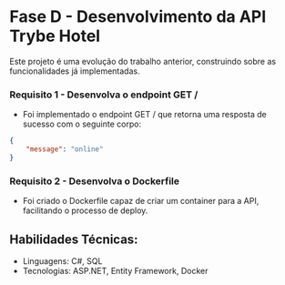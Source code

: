 

# Fase D - Desenvolvimento da API Trybe Hotel

Este projeto é uma evolução do trabalho anterior, construindo sobre as funcionalidades já implementadas.

### Requisito 1 - Desenvolva o endpoint GET /
- Foi implementado o endpoint GET / que retorna uma resposta de sucesso com o seguinte corpo:
```json
{
    "message": "online"
}
```

### Requisito 2 - Desenvolva o Dockerfile
- Foi criado o Dockerfile capaz de criar um container para a API, facilitando o processo de deploy.

## Habilidades Técnicas:
- Linguagens: C#, SQL
- Tecnologias: ASP.NET, Entity Framework, Docker


